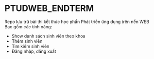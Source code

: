 # PTUDWEB_ENDTERM
Repo lưu trữ bài thi kết thúc học phần Phát triển ứng dụng trên nền WEB
Bao gồm các tính năng:
- Show danh sách sinh viên theo khoa 
- Thêm sinh viên
- Tìm kiếm sinh viên
- Đăng nhập, dăng xuất
